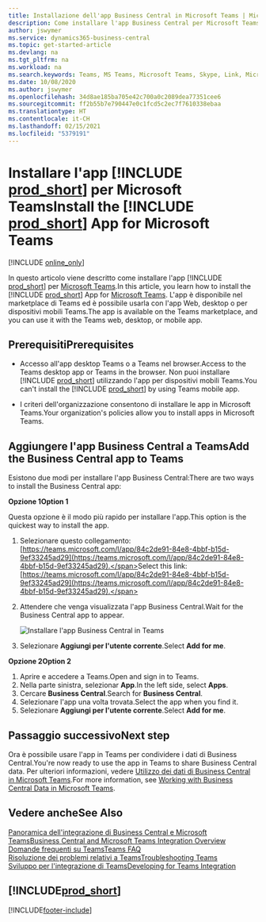 ```yaml
---
title: Installazione dell'app Business Central in Microsoft Teams | Microsoft Docs
description: Come installare l'app Business Central per Microsoft Teams.
author: jswymer
ms.service: dynamics365-business-central
ms.topic: get-started-article
ms.devlang: na
ms.tgt_pltfrm: na
ms.workload: na
ms.search.keywords: Teams, MS Teams, Microsoft Teams, Skype, Link, Microsoft 365, collaborate, collaboration, teamwork
ms.date: 10/08/2020
ms.author: jswymer
ms.openlocfilehash: 34d8ae185ba705e42c700a0c2089dea77351cee6
ms.sourcegitcommit: ff2b55b7e790447e0c1fcd5c2ec7f7610338ebaa
ms.translationtype: HT
ms.contentlocale: it-CH
ms.lasthandoff: 02/15/2021
ms.locfileid: "5379191"
---
```

# <a name="install-the-prod_short-app-for-microsoft-teams"></a><span data-ttu-id="8e719-103">Installare l'app [!INCLUDE [prod_short](includes/prod_short.md)] per Microsoft Teams</span><span class="sxs-lookup"><span data-stu-id="8e719-103">Install the [!INCLUDE [prod_short](includes/prod_short.md)] App for Microsoft Teams</span></span>

[!INCLUDE [online_only](includes/online_only.md)]

<span data-ttu-id="8e719-104">In questo articolo viene descritto come installare l'app [!INCLUDE [prod_short](includes/prod_short.md)] per [Microsoft Teams](https://www.microsoft.com/en-us/microsoft-365/microsoft-teams).</span><span class="sxs-lookup"><span data-stu-id="8e719-104">In this article, you learn how to install the [!INCLUDE [prod_short](includes/prod_short.md)] App for [Microsoft Teams](https://www.microsoft.com/en-us/microsoft-365/microsoft-teams).</span></span> <span data-ttu-id="8e719-105">L'app è disponibile nel marketplace di Teams ed è possibile usarla con l'app Web, desktop o per dispositivi mobili Teams.</span><span class="sxs-lookup"><span data-stu-id="8e719-105">The app is available on the Teams marketplace, and you can use it with the Teams web, desktop, or mobile app.</span></span>

## <a name="prerequisites"></a><span data-ttu-id="8e719-106">Prerequisiti</span><span class="sxs-lookup"><span data-stu-id="8e719-106">Prerequisites</span></span>

- <span data-ttu-id="8e719-107">Accesso all'app desktop Teams o a Teams nel browser.</span><span class="sxs-lookup"><span data-stu-id="8e719-107">Access to the Teams desktop app or Teams in the browser.</span></span> <span data-ttu-id="8e719-108">Non puoi installare [!INCLUDE [prod_short](includes/prod_short.md)] utilizzando l'app per dispositivi mobili Teams.</span><span class="sxs-lookup"><span data-stu-id="8e719-108">You can't install the [!INCLUDE [prod_short](includes/prod_short.md)] by using Teams mobile app.</span></span>

- <span data-ttu-id="8e719-109">I criteri dell'organizzazione consentono di installare le app in Microsoft Teams.</span><span class="sxs-lookup"><span data-stu-id="8e719-109">Your organization's policies allow you to install apps in Microsoft Teams.</span></span>

## <a name="add-the-business-central-app-to-teams"></a><span data-ttu-id="8e719-110">Aggiungere l'app Business Central a Teams</span><span class="sxs-lookup"><span data-stu-id="8e719-110">Add the Business Central app to Teams</span></span>

<span data-ttu-id="8e719-111">Esistono due modi per installare l'app Business Central:</span><span class="sxs-lookup"><span data-stu-id="8e719-111">There are two ways to install the Business Central app:</span></span>

<span data-ttu-id="8e719-112">**Opzione 1**</span><span class="sxs-lookup"><span data-stu-id="8e719-112">**Option 1**</span></span>

<span data-ttu-id="8e719-113">Questa opzione è il modo più rapido per installare l'app.</span><span class="sxs-lookup"><span data-stu-id="8e719-113">This option is the quickest way to install the app.</span></span>

1. <span data-ttu-id="8e719-114">Selezionare questo collegamento: [https://teams.microsoft.com/l/app/84c2de91-84e8-4bbf-b15d-9ef33245ad29](https://teams.microsoft.com/l/app/84c2de91-84e8-4bbf-b15d-9ef33245ad29).</span><span class="sxs-lookup"><span data-stu-id="8e719-114">Select this link: [https://teams.microsoft.com/l/app/84c2de91-84e8-4bbf-b15d-9ef33245ad29](https://teams.microsoft.com/l/app/84c2de91-84e8-4bbf-b15d-9ef33245ad29).</span></span>

2. <span data-ttu-id="8e719-115">Attendere che venga visualizzata l'app Business Central.</span><span class="sxs-lookup"><span data-stu-id="8e719-115">Wait for the Business Central app to appear.</span></span>

    ![Installare l'app Business Central in Teams](media/teams-install-app.png)

3. <span data-ttu-id="8e719-117">Selezionare **Aggiungi per l'utente corrente**.</span><span class="sxs-lookup"><span data-stu-id="8e719-117">Select **Add for me**.</span></span>

<span data-ttu-id="8e719-118">**Opzione 2**</span><span class="sxs-lookup"><span data-stu-id="8e719-118">**Option 2**</span></span>

1. <span data-ttu-id="8e719-119">Aprire e accedere a Teams.</span><span class="sxs-lookup"><span data-stu-id="8e719-119">Open and sign in to Teams.</span></span>
2. <span data-ttu-id="8e719-120">Nella parte sinistra, selezionar **App**.</span><span class="sxs-lookup"><span data-stu-id="8e719-120">In the left side, select **Apps**.</span></span>
3. <span data-ttu-id="8e719-121">Cercare **Business Central**.</span><span class="sxs-lookup"><span data-stu-id="8e719-121">Search for **Business Central**.</span></span>
4. <span data-ttu-id="8e719-122">Selezionare l'app una volta trovata.</span><span class="sxs-lookup"><span data-stu-id="8e719-122">Select the app when you find it.</span></span>
5. <span data-ttu-id="8e719-123">Selezionare **Aggiungi per l'utente corrente**.</span><span class="sxs-lookup"><span data-stu-id="8e719-123">Select **Add for me**.</span></span>

## <a name="next-step"></a><span data-ttu-id="8e719-124">Passaggio successivo</span><span class="sxs-lookup"><span data-stu-id="8e719-124">Next step</span></span>

<span data-ttu-id="8e719-125">Ora è possibile usare l'app in Teams per condividere i dati di Business Central.</span><span class="sxs-lookup"><span data-stu-id="8e719-125">You're now ready to use the app in Teams to share Business Central data.</span></span> <span data-ttu-id="8e719-126">Per ulteriori informazioni, vedere [Utilizzo dei dati di Business Central in Microsoft Teams](across-working-with-teams.md).</span><span class="sxs-lookup"><span data-stu-id="8e719-126">For more information, see [Working with Business Central Data in Microsoft Teams](across-working-with-teams.md).</span></span>

## <a name="see-also"></a><span data-ttu-id="8e719-127">Vedere anche</span><span class="sxs-lookup"><span data-stu-id="8e719-127">See Also</span></span>

[<span data-ttu-id="8e719-128">Panoramica dell'integrazione di Business Central e Microsoft Teams</span><span class="sxs-lookup"><span data-stu-id="8e719-128">Business Central and Microsoft Teams Integration Overview</span></span>](across-teams-overview.md)  
[<span data-ttu-id="8e719-129">Domande frequenti su Teams</span><span class="sxs-lookup"><span data-stu-id="8e719-129">Teams FAQ</span></span>](teams-faq.md)  
[<span data-ttu-id="8e719-130">Risoluzione dei problemi relativi a Teams</span><span class="sxs-lookup"><span data-stu-id="8e719-130">Troubleshooting Teams</span></span>](admin-teams-troubleshooting.md)  
[<span data-ttu-id="8e719-131">Sviluppo per l'integrazione di Teams</span><span class="sxs-lookup"><span data-stu-id="8e719-131">Developing for Teams Integration</span></span>](/dynamics365/business-central/dev-itpro/developer/devenv-develop-for-teams)  

## [!INCLUDE[prod_short](includes/free_trial_md.md)]  


[!INCLUDE[footer-include](includes/footer-banner.md)]